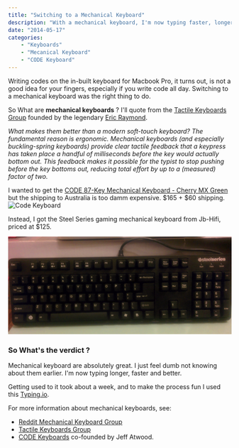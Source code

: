```yaml
---
title: "Switching to a Mechanical Keyboard"
description: "With a mechanical keyboard, I'm now typing faster, longer and better."
date: "2014-05-17"
categories:
    - "Keyboards"
    - "Mecanical Keyboard"
    - "CODE Keyboard"
---
```

Writing codes on the in-built keyboard for Macbook Pro, it turns out, is not
a good idea for your fingers, especially if you write code all day.
Switching to a mechanical keyboard was the right thing to do.

So What are **mechanical keyboards** ? I'll quote from the
[Tactile Keyboards Group](https://plus.google.com/communities/107279217898209966798)
founded by the legendary [Eric Raymond](https://plus.google.com/+EricRaymond/posts).

*What makes them better than a modern soft-touch keyboard?
The fundamental reason is ergonomic. Mechanical keyboards
(and especially buckling-spring keyboards) provide clear tactile feedback
that a keypress has taken place a handful of milliseconds before the key would
actually bottom out.  This feedback makes it possible for the typist to stop
pushing before the key bottoms out, reducing total effort by up to a (measured)
factor of two.*

I wanted to get the [CODE 87-Key Mechanical Keyboard - Cherry MX Green](http://www.wasdkeyboards.com/index.php/products/code-keyboard/code-87-key-mechanical-keyboard-mx-green.html#ad-image-0)
but the shipping to Australia is too damm expensive. $165 + $60 shipping.
![Code Keyboard](http://cdn.wasdkeyboards.com/media/catalog/product/cache/1/thumbnail/492x/040ec09b1e35df139433887a97daa66f/c/o/code-87-bright_1.jpg)

Instead, I got the Steel Series gaming mechanical keyboard from Jb-Hifi, priced
at $125.

![Mechanical Keyboard](images/mechanical_keyboard.jpg)

### So What's the verdict ? ###
Mechanical keyboard are absolutely great. I just feel dumb not knowing about
them earlier. I'm now typing longer, faster and better.

Getting used to it took about a week, and to make the process fun I used this
[Typing.io](http://typing.io).

For more information about mechanical keyboards, see:

* [Reddit Mechanical Keyboard Group](http://www.reddit.com/r/MechanicalKeyboards/)
* [Tactile Keyboards Group](https://plus.google.com/communities/107279217898209966798)
* [CODE Keyboards](http://codekeyboards.com/) co-founded by Jeff Atwood.
